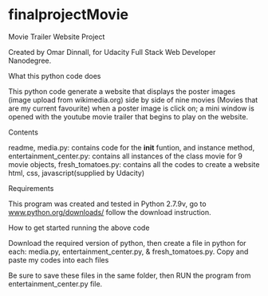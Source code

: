 # finalprojectMovie

Movie Trailer Website Project

Created by Omar Dinnall, for Udacity Full Stack Web Developer Nanodegree.

What this python code does

This python code generate a website that displays the poster images (image upload from wikimedia.org) side by side of nine movies (Movies that are my current favourite) when a poster image is click on; a mini window is opened with the youtube movie trailer that begins to play on the website.

Contents

readme,
media.py: contains code for the __init__ funtion, and instance method,
entertainment_center.py: contains all instances of the class movie for 9 movie objects,
fresh_tomatoes.py: contains all the codes to create a website html, css, javascript(supplied by Udacity)


Requirements


This program was created and tested in Python 2.7.9v, go to www.python.org/downloads/
follow the download instruction.

How to get started running the above code

Download the required version of python, then create a file in python for each:  media.py, entertainment_center.py, & fresh_tomatoes.py. Copy and paste my codes into each files

Be sure to save these files in the same folder, then RUN the program from entertainment_center.py file.
